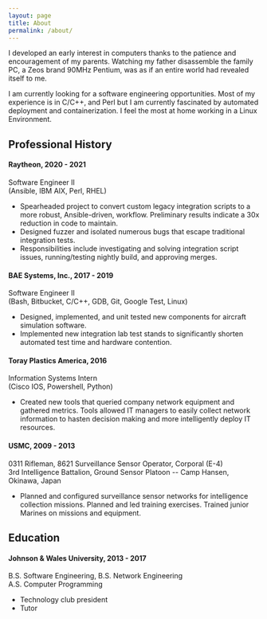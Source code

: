 ```yaml
---
layout: page
title: About
permalink: /about/
---
```

I developed an early interest in computers thanks to the patience and encouragement of my parents. Watching my father disassemble the family PC, a Zeos brand 90MHz Pentium, was as if an entire world had revealed itself to me. 

I am currently looking for a software engineering opportunities. Most of my experience is in C/C++, and Perl but I am currently fascinated by automated deployment and containerization. I feel the most at home working in a Linux Environment.

## Professional History
#### Raytheon, 2020 - 2021
Software Engineer II\
(Ansible, IBM AIX, Perl, RHEL)
- Spearheaded project to convert custom legacy integration scripts to a more robust, Ansible-driven, workflow. Preliminary results indicate a 30x reduction in code to maintain.
- Designed fuzzer and isolated numerous bugs that escape traditional integration tests.
- Responsibilities include investigating and solving integration script issues, running/testing nightly build, and approving merges.

#### BAE Systems, Inc., 2017 - 2019  
Software Engineer II\
(Bash, Bitbucket, C/C++, GDB, Git, Google Test, Linux)
- Designed, implemented, and unit tested new components for aircraft simulation software.  
- Implemented new integration lab test stands to significantly shorten automated test time and hardware contention.

#### Toray Plastics America, 2016
Information Systems Intern\
(Cisco IOS, Powershell, Python)
- Created new tools that queried company network equipment and gathered metrics. Tools allowed IT managers to easily collect network information to hasten decision making and more intelligently deploy IT resources.  

#### USMC, 2009 - 2013
0311 Rifleman, 8621 Surveillance Sensor Operator, Corporal (E-4)\
3rd Intelligence Battalion, Ground Sensor Platoon -- Camp Hansen, Okinawa, Japan
- Planned and configured surveillance sensor networks for intelligence collection missions. Planned and led training exercises. Trained junior Marines on missions and equipment.

## Education
#### Johnson & Wales University, 2013 - 2017
B.S. Software Engineering, B.S. Network Engineering\
A.S. Computer Programming
- Technology club president
- Tutor